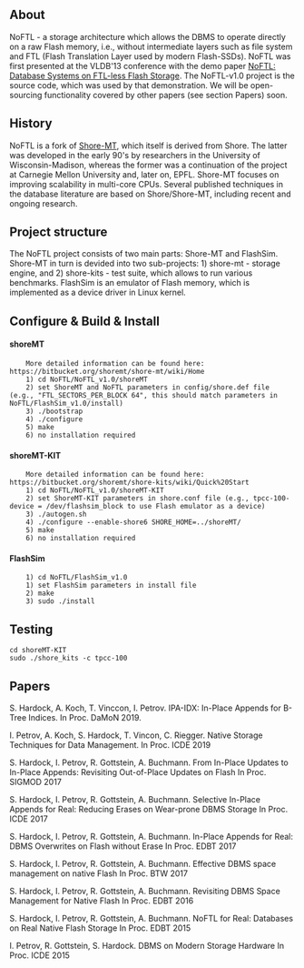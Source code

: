 ## About
NoFTL - a storage architecture which allows the DBMS to operate directly on a raw Flash memory, i.e., without intermediate layers such as file system and FTL (Flash Translation Layer used by modern Flash-SSDs). NoFTL was first presented at the VLDB'13 conference with the demo paper [NoFTL: Database Systems on FTL-less Flash Storage](http://www.vldb.org/pvldb/vol6/p1278-petrov.pdf). The NoFTL-v1.0 project is the source code, which was used by that demonstration. We will be open-sourcing functionality covered by other papers (see section Papers) soon.

## History
NoFTL is a fork of [Shore-MT](https://bitbucket.org/shoremt/), which itself is derived from Shore. The latter was developed in the early 90's by researchers in the University of Wisconsin-Madison, whereas the former was a continuation of the project at Carnegie Mellon University and, later on, EPFL. Shore-MT focuses on improving scalability in multi-core CPUs. Several published techniques in the database literature are based on Shore/Shore-MT, including recent and ongoing research.
	

## Project structure
The NoFTL project consists of two main parts: Shore-MT and FlashSim. Shore-MT in turn is devided into two sub-projects: 1) shore-mt - storage engine, and 2) shore-kits - test suite, which allows to run various benchmarks. FlashSim is an emulator of Flash memory, which is implemented as a device driver in Linux kernel. 
	
	
## Configure & Build & Install
#### shoreMT
		More detailed information can be found here: https://bitbucket.org/shoremt/shore-mt/wiki/Home  
		1) cd NoFTL/NoFTL_v1.0/shoreMT
		2) set ShoreMT and NoFTL parameters in config/shore.def file (e.g., "FTL_SECTORS_PER_BLOCK 64", this should match parameters in NoFTL/FlashSim_v1.0/install)
		3) ./bootstrap
		4) ./configure
		5) make
		6) no installation required		
		
#### shoreMT-KIT
		More detailed information can be found here: https://bitbucket.org/shoremt/shore-kits/wiki/Quick%20Start
		1) cd NoFTL/NoFTL_v1.0/shoreMT-KIT
		2) set ShoreMT-KIT parameters in shore.conf file (e.g., tpcc-100-device = /dev/flashsim_block to use Flash emulator as a device)
		3) ./autogen.sh
		4) ./configure --enable-shore6 SHORE_HOME=../shoreMT/
		5) make
		6) no installation required
		
#### FlashSim
		1) cd NoFTL/FlashSim_v1.0
		1) set FlashSim parameters in install file
		2) make
		3) sudo ./install

## Testing
	cd shoreMT-KIT
	sudo ./shore_kits -c tpcc-100


## Papers
S. Hardock, A. Koch, T. Vinccon, I. Petrov. 
IPA-IDX: In-Place Appends for B-Tree Indices. 
In Proc. DaMoN 2019.

I. Petrov, A. Koch, S. Hardock, T. Vincon, C. Riegger. 
Native Storage Techniques for Data Management. 
In Proc. ICDE 2019

S. Hardock, I. Petrov, R. Gottstein, A. Buchmann.
From In-Place Updates to In-Place Appends: Revisiting Out-of-Place Updates on Flash
In Proc. SIGMOD 2017

S. Hardock, I. Petrov, R. Gottstein, A. Buchmann.
Selective In-Place Appends for Real: Reducing Erases on Wear-prone DBMS Storage
In Proc. ICDE 2017

S. Hardock, I. Petrov, R. Gottstein, A. Buchmann.
In-Place Appends for Real: DBMS Overwrites on Flash without Erase
In Proc. EDBT 2017

S. Hardock, I. Petrov, R. Gottstein, A. Buchmann.
Effective DBMS space management on native Flash
In Proc. BTW 2017

S. Hardock, I. Petrov, R. Gottstein, A. Buchmann.
Revisiting DBMS Space Management for Native Flash
In Proc. EDBT 2016

S. Hardock, I. Petrov, R. Gottstein, A. Buchmann.
NoFTL for Real: Databases on Real Native Flash Storage
In Proc. EDBT 2015 

I. Petrov, R. Gottstein, S. Hardock.
DBMS on Modern Storage Hardware
In Proc. ICDE 2015  
